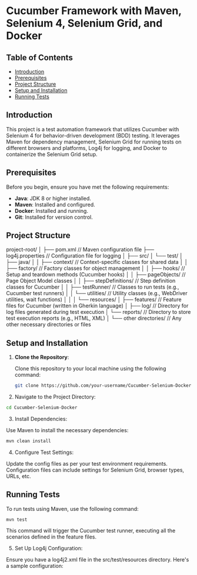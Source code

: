 # Cucumber Framework with Maven, Selenium 4, Selenium Grid, and Docker

## Table of Contents

- [Introduction](#introduction)
- [Prerequisites](#prerequisites)
- [Project Structure](#project-structure)
- [Setup and Installation](#setup-and-installation)
- [Running Tests](#running-tests)

## Introduction

This project is a test automation framework that utilizes Cucumber with Selenium 4 for behavior-driven development (BDD) testing. It leverages Maven for dependency management, Selenium Grid for running tests on different browsers and platforms, Log4j for logging, and Docker to containerize the Selenium Grid setup.

## Prerequisites

Before you begin, ensure you have met the following requirements:

- **Java**: JDK 8 or higher installed.
- **Maven**: Installed and configured.
- **Docker**: Installed and running.
- **Git**: Installed for version control.

## Project Structure
project-root/
│
├── pom.xml                            // Maven configuration file
├── log4j.properties                   // Configuration file for logging
│
├── src/
│   └── test/
│       ├── java/
│       │   ├── context/               // Context-specific classes for shared data
│       │   ├── factory/               // Factory classes for object management
│       │   ├── hooks/                 // Setup and teardown methods (Cucumber hooks)
│       │   ├── pageObjects/           // Page Object Model classes
│       │   ├── stepDefinitions/       // Step definition classes for Cucumber
│       │   ├── testRunner/            // Classes to run tests (e.g., Cucumber test runners)
│       │   └── utilities/             // Utility classes (e.g., WebDriver utilities, wait functions)
│       │
│       └── resources/
│           ├── features/              // Feature files for Cucumber (written in Gherkin language)
│           ├── log/                   // Directory for log files generated during test execution
│           └── reports/               // Directory to store test execution reports (e.g., HTML, XML)
│
└── other directories/                 // Any other necessary directories or files

## Setup and Installation

1. **Clone the Repository**:
   
   Clone this repository to your local machine using the following command:

   ```bash
   git clone https://github.com/your-username/Cucumber-Selenium-Docker.git---

2. Navigate to the Project Directory:
   
```bash
cd Cucumber-Selenium-Docker
```
3. Install Dependencies:

Use Maven to install the necessary dependencies:

```bash
mvn clean install
```
4. Configure Test Settings:

Update the config files as per your test environment requirements. Configuration files can include settings for Selenium Grid, browser types, URLs, etc.

## Running Tests

To run tests using Maven, use the following command:
```
mvn test
```
This command will trigger the Cucumber test runner, executing all the scenarios defined in the feature files.

5. Set Up Log4j Configuration:

Ensure you have a log4j2.xml file in the src/test/resources directory. Here's a sample configuration:

<?xml version="1.0" encoding="UTF-8"?>
<Configuration status="WARN">
    <Appenders>
        <Console name="Console" target="SYSTEM_OUT">
            <PatternLayout pattern="%d{HH:mm:ss.SSS} [%t] %-5level %logger{36} - %msg%n"/>
        </Console>
        <File name="FileLogger" fileName="logs/app.log" immediateFlush="false" append="false">
            <PatternLayout pattern="%d{YYYY-MM-dd HH:mm:ss} %-5p %c{1}:%L - %m%n"/>
        </File>
    </Appenders>
    <Loggers>
        <Root level="info">
            <AppenderRef ref="Console"/>
            <AppenderRef ref="FileLogger"/>
        </Root>
    </Loggers>
</Configuration>

